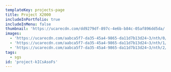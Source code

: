 ```yaml
---
templateKey: projects-page
title: Project X2000
includeInPortfolio: true
includeInMenu: false
thumbnail: 'https://ucarecdn.com/dd9279df-897c-4e6b-b84c-05af896dd5da/'
images:
  - 'https://ucarecdn.com/aabca5f7-da35-45a4-9865-da11d7b13d24~3/nth/0/'
  - 'https://ucarecdn.com/aabca5f7-da35-45a4-9865-da11d7b13d24~3/nth/1/'
  - 'https://ucarecdn.com/aabca5f7-da35-45a4-9865-da11d7b13d24~3/nth/2/'
tags:
  - sgs
id: 'project-kICsAsoFs'
---
```


